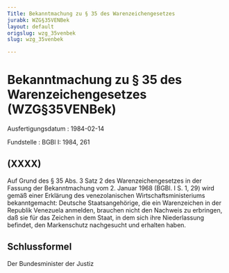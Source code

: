 ```yaml
---
Title: Bekanntmachung zu § 35 des Warenzeichengesetzes
jurabk: WZG§35VENBek
layout: default
origslug: wzg_35venbek
slug: wzg_35venbek

---
```


# Bekanntmachung zu § 35 des Warenzeichengesetzes (WZG§35VENBek)

Ausfertigungsdatum
:   1984-02-14

Fundstelle
:   BGBl I: 1984, 261

## (XXXX)

Auf Grund des § 35 Abs. 3 Satz 2 des Warenzeichengesetzes in der
Fassung der Bekanntmachung vom 2. Januar 1968 (BGBl. I S. 1, 29) wird
gemäß einer Erklärung des venezolanischen Wirtschaftsministeriums
bekanntgemacht:
Deutsche Staatsangehörige, die ein Warenzeichen in der Republik
Venezuela anmelden, brauchen nicht den Nachweis zu erbringen, daß sie
für das Zeichen in dem Staat, in dem sich ihre Niederlassung befindet,
den Markenschutz nachgesucht und erhalten haben.

## Schlussformel

Der Bundesminister der Justiz

